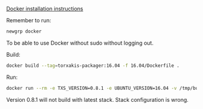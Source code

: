 
[Docker installation instructions](https://www.digitalocean.com/community/tutorials/how-to-install-and-use-docker-on-ubuntu-18-04)

Remember to run:

```sh
newgrp docker
```

To be able to use Docker without sudo without logging out.

Build:

```sh
docker build --tag=torxakis-packager:16.04 -f 16.04/Dockerfile .
```

Run:

```sh
docker run --rm -e TXS_VERSION=0.8.1 -e UBUNTU_VERSION=16.04 -v /tmp/build:/build -ti torxakis-packager:16.04 mk-package.sh
```


Version 0.8.1 will not build with latest stack. Stack configuration is wrong.
